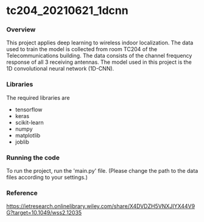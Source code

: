 # tc204_20210621_1dcnn

### Overview ###
This project applies deep learning to wireless indoor localization.
The data used to train the model is collected from room TC204 of the Telecommunications building.
The data consists of the channel frequency response of all 3 receiving antennas.
The model used in this project is the 1D convolutional neural network (1D-CNN).

### Libraries ###
The required libraries are
- tensorflow
- keras
- scikit-learn
- numpy
- matplotlib
- joblib


### Running the code ###
To run the project, run the 'main.py' file. (Please change the path to the data files according to your settings.)

### Reference ###
https://ietresearch.onlinelibrary.wiley.com/share/X4DVDZH5VNXJIYX44V9G?target=10.1049/wss2.12035
